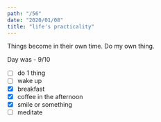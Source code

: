 ```yaml
---
path: "/56"
date: "2020/01/08"
title: "life's practicality"
---
```


Things become in their own time. Do my own thing.

Day was - 9/10

- [ ] do 1 thing
- [ ] wake up
- [x] breakfast
- [x] coffee in the afternoon
- [x] smile or something
- [ ] meditate

